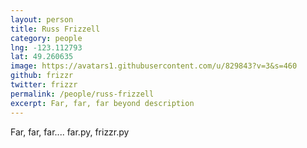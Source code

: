 ```yaml
---
layout: person
title: Russ Frizzell
category: people
lng: -123.112793
lat: 49.260635
image: https://avatars1.githubusercontent.com/u/829843?v=3&s=460
github: frizzr
twitter: frizzr
permalink: /people/russ-frizzell
excerpt: Far, far, far beyond description
---
```

Far, far, far.... far.py, frizzr.py
